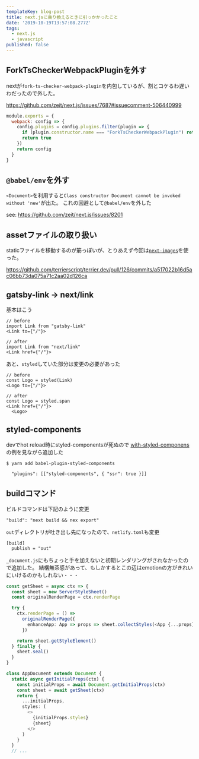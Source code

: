 ```yaml
---
templateKey: blog-post
title: next.jsに乗り換えるときに引っかかったこと
date: '2019-10-19T13:57:08.277Z'
tags:
  - next.js
  - javascript
published: false
---
```



## ForkTsCheckerWebpackPluginを外す

nextが`fork-ts-checker-webpack-plugin`を内包しているが、割とコケるわ遅いわだったので外した。

https://github.com/zeit/next.js/issues/7687#issuecomment-506440999

```js
module.exports = {
  webpack: config => {
    config.plugins = config.plugins.filter(plugin => {
      if (plugin.constructor.name === "ForkTsCheckerWebpackPlugin") return false
      return true
    })
    return config
  }
}
```

## `@babel/env`を外す


`<Document>`を利用すると`Class constructor Document cannot be invoked without 'new'`が出た。
これの回避として`@babel/env`を外した

see: https://github.com/zeit/next.js/issues/8201


## assetファイルの取り扱い

staticファイルを移動するのが筋っぽいが、とりあえず今回は[`next-images`](https://github.com/twopluszero/next-images)を使った。

https://github.com/terrierscript/terrier.dev/pull/126/commits/a517022b16d5ac06bb73da075a71c2aa02d126ca


## gatsby-link -> next/link

基本はこう

```tsx
// before 
import Link from "gatsby-link"
<Link to={"/"}>
```

```tsx
// after 
import Link from "next/link"
<Link href={"/"}>
```

あと、`styled`していた部分は変更の必要があった


```tsx
// before
const Logo = styled(Link)
<Logo to={"/"}>
```


```tsx
// after
const Logo = styled.span
<Link href={"/"}>
  <Logo>
```

## styled-components
devでhot reload時にstyled-componentsが死ぬので
[with-styled-componens](https://github.com/zeit/next.js/tree/canary/examples/with-styled-components)の例を見ながら追加した

```
$ yarn add babel-plugin-styled-components
```

```.babelrc
  "plugins": [["styled-components", { "ssr": true }]]
```

## buildコマンド

ビルドコマンドは下記のように変更

```
"build": "next build && nex export" 
```

`out`ディレクトリが吐き出し先になったので、`netlify.toml`も変更

```
[build]
  publish = "out"
```

`_document.js`にもちょっと手を加えないと初期レンダリングがされなかったので追加した。
結構無茶感があって、もしかするとこの辺はemotionの方がきれいにいけるのかもしれない・・・

```ts
const getSheet = async ctx => {
  const sheet = new ServerStyleSheet()
  const originalRenderPage = ctx.renderPage

  try {
    ctx.renderPage = () =>
      originalRenderPage({
        enhanceApp: App => props => sheet.collectStyles(<App {...props} />)
      })

    return sheet.getStyleElement()
  } finally {
    sheet.seal()
  }
}

class AppDocument extends Document {
  static async getInitialProps(ctx) {
    const initialProps = await Document.getInitialProps(ctx)
    const sheet = await getSheet(ctx)
    return {
      ...initialProps,
      styles: (
        <>
          {initialProps.styles}
          {sheet}
        </>
      )
    }
  } 
  // ...
```